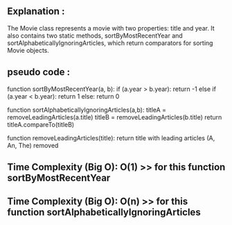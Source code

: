 ## Explanation :
The Movie class represents a movie with two properties: title and year.
It also contains two static methods, sortByMostRecentYear and sortAlphabeticallyIgnoringArticles,
which return comparators for sorting Movie objects.




## pseudo code :
function sortByMostRecentYear(a, b):
if (a.year > b.year):
return -1
else if (a.year < b.year):
return 1
else:
return 0

function sortAlphabeticallyIgnoringArticles(a,b):
 titleA = removeLeadingArticles(a.title)
 titleB = removeLeadingArticles(b.title)
return titleA.compareTo(titleB)

function removeLeadingArticles(title):
return title with leading articles (A, An, The) removed



## Time Complexity (Big O): O(1) >>  for this function  sortByMostRecentYear

 ## Time Complexity (Big O): O(n)  >>  for this function  sortAlphabeticallyIgnoringArticles


